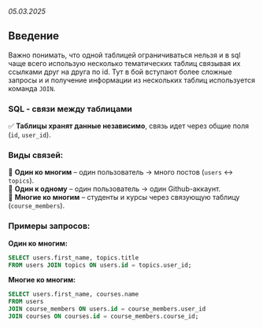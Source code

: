 
*05.03.2025*
## Введение 
Важно понимать, что одной таблицей ограничиваться нельзя и в sql чаще всего использую несколько тематических таблиц связывая их ссылками друг на друга по id. Тут в бой вступают более сложные запросы и и получение информации из нескольких таблиц используется команда `JOIN`. 

### **SQL - связи между таблицами**  

✅ **Таблицы хранят данные независимо**, связь идет через общие поля (`id`, `user_id`).  

### **Виды связей:**  
🔹 **Один ко многим** – один пользователь → много постов (`users` ↔ `topics`).  
🔹 **Один к одному** – один пользователь → один Github-аккаунт.  
🔹 **Многие ко многим** – студенты и курсы через связующую таблицу (`course_members`).  

### **Примеры запросов:**  
**Один ко многим:**  
```sql
SELECT users.first_name, topics.title 
FROM users JOIN topics ON users.id = topics.user_id;
```
**Многие ко многим:**  
```sql
SELECT users.first_name, courses.name 
FROM users 
JOIN course_members ON users.id = course_members.user_id 
JOIN courses ON courses.id = course_members.course_id;
```
